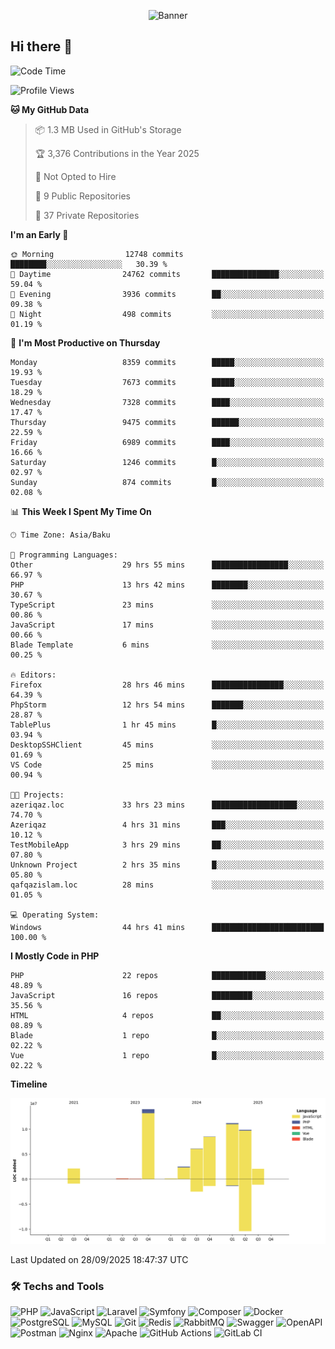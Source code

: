 <!--WALLPAPER-->
<p align='center'>
  <img src='assets/wallpapers/8.gif' alt='Banner'>
</p>
<!--/WALLPAPER-->

## Hi there 👋

<!--START_SECTION:waka-->
![Code Time](http://img.shields.io/badge/Code%20Time-362%20hrs%2027%20mins-blue)

![Profile Views](http://img.shields.io/badge/Profile%20Views-0-blue)

**🐱 My GitHub Data** 

> 📦 1.3 MB Used in GitHub's Storage 
 > 
> 🏆 3,376 Contributions in the Year 2025
 > 
> 🚫 Not Opted to Hire
 > 
> 📜 9 Public Repositories 
 > 
> 🔑 37 Private Repositories 
 > 
**I'm an Early 🐤** 

```text
🌞 Morning                12748 commits       ████████░░░░░░░░░░░░░░░░░   30.39 % 
🌆 Daytime                24762 commits       ███████████████░░░░░░░░░░   59.04 % 
🌃 Evening                3936 commits        ██░░░░░░░░░░░░░░░░░░░░░░░   09.38 % 
🌙 Night                  498 commits         ░░░░░░░░░░░░░░░░░░░░░░░░░   01.19 % 
```
📅 **I'm Most Productive on Thursday** 

```text
Monday                   8359 commits        █████░░░░░░░░░░░░░░░░░░░░   19.93 % 
Tuesday                  7673 commits        █████░░░░░░░░░░░░░░░░░░░░   18.29 % 
Wednesday                7328 commits        ████░░░░░░░░░░░░░░░░░░░░░   17.47 % 
Thursday                 9475 commits        ██████░░░░░░░░░░░░░░░░░░░   22.59 % 
Friday                   6989 commits        ████░░░░░░░░░░░░░░░░░░░░░   16.66 % 
Saturday                 1246 commits        █░░░░░░░░░░░░░░░░░░░░░░░░   02.97 % 
Sunday                   874 commits         █░░░░░░░░░░░░░░░░░░░░░░░░   02.08 % 
```


📊 **This Week I Spent My Time On** 

```text
🕑︎ Time Zone: Asia/Baku

💬 Programming Languages: 
Other                    29 hrs 55 mins      █████████████████░░░░░░░░   66.97 % 
PHP                      13 hrs 42 mins      ████████░░░░░░░░░░░░░░░░░   30.67 % 
TypeScript               23 mins             ░░░░░░░░░░░░░░░░░░░░░░░░░   00.86 % 
JavaScript               17 mins             ░░░░░░░░░░░░░░░░░░░░░░░░░   00.66 % 
Blade Template           6 mins              ░░░░░░░░░░░░░░░░░░░░░░░░░   00.25 % 

🔥 Editors: 
Firefox                  28 hrs 46 mins      ████████████████░░░░░░░░░   64.39 % 
PhpStorm                 12 hrs 54 mins      ███████░░░░░░░░░░░░░░░░░░   28.87 % 
TablePlus                1 hr 45 mins        █░░░░░░░░░░░░░░░░░░░░░░░░   03.94 % 
DesktopSSHClient         45 mins             ░░░░░░░░░░░░░░░░░░░░░░░░░   01.69 % 
VS Code                  25 mins             ░░░░░░░░░░░░░░░░░░░░░░░░░   00.94 % 

🐱‍💻 Projects: 
azeriqaz.loc             33 hrs 23 mins      ███████████████████░░░░░░   74.70 % 
Azeriqaz                 4 hrs 31 mins       ███░░░░░░░░░░░░░░░░░░░░░░   10.12 % 
TestMobileApp            3 hrs 29 mins       ██░░░░░░░░░░░░░░░░░░░░░░░   07.80 % 
Unknown Project          2 hrs 35 mins       █░░░░░░░░░░░░░░░░░░░░░░░░   05.80 % 
qafqazislam.loc          28 mins             ░░░░░░░░░░░░░░░░░░░░░░░░░   01.05 % 

💻 Operating System: 
Windows                  44 hrs 41 mins      █████████████████████████   100.00 % 
```

**I Mostly Code in PHP** 

```text
PHP                      22 repos            ████████████░░░░░░░░░░░░░   48.89 % 
JavaScript               16 repos            █████████░░░░░░░░░░░░░░░░   35.56 % 
HTML                     4 repos             ██░░░░░░░░░░░░░░░░░░░░░░░   08.89 % 
Blade                    1 repo              █░░░░░░░░░░░░░░░░░░░░░░░░   02.22 % 
Vue                      1 repo              █░░░░░░░░░░░░░░░░░░░░░░░░   02.22 % 
```



**Timeline**

![Lines of Code chart](https://raw.githubusercontent.com/feridnesibzade/feridnesibzade/main/assets/bar_graph.png)


 Last Updated on 28/09/2025 18:47:37 UTC
<!--END_SECTION:waka-->

### 🛠️ Techs and Tools

![PHP](https://img.shields.io/badge/PHP-777BB4?style=for-the-badge&logo=php&logoColor=white)
![JavaScript](https://img.shields.io/badge/JavaScript-F7DF1E?style=for-the-badge&logo=javascript&logoColor=000)
![Laravel](https://img.shields.io/badge/Laravel-F55247?style=for-the-badge&logo=laravel&logoColor=white)
![Symfony](https://img.shields.io/badge/Symfony-000000?style=for-the-badge&logo=symfony&logoColor=white)
![Composer](https://img.shields.io/badge/Composer-885630?style=for-the-badge&logo=composer&logoColor=white)
![Docker](https://img.shields.io/badge/Docker-2496ED?style=for-the-badge&logo=docker&logoColor=white)
![PostgreSQL](https://img.shields.io/badge/PostgreSQL-4169E1?style=for-the-badge&logo=postgresql&logoColor=white)
![MySQL](https://img.shields.io/badge/MySQL-4479A1?style=for-the-badge&logo=mysql&logoColor=white)
![Git](https://img.shields.io/badge/Git-F05032?style=for-the-badge&logo=git&logoColor=white)
![Redis](https://img.shields.io/badge/Redis-DC382D?style=for-the-badge&logo=redis&logoColor=white)
![RabbitMQ](https://img.shields.io/badge/RabbitMQ-FF6600?style=for-the-badge&logo=rabbitmq&logoColor=white)
![Swagger](https://img.shields.io/badge/Swagger-85EA2D?style=for-the-badge&logo=swagger&logoColor=black)
![OpenAPI](https://img.shields.io/badge/OpenAPI-6BA539?style=for-the-badge&logo=openapiinitiative&logoColor=white)
![Postman](https://img.shields.io/badge/Postman-FF6C37?style=for-the-badge&logo=postman&logoColor=white)
![Nginx](https://img.shields.io/badge/Nginx-009639?style=for-the-badge&logo=nginx&logoColor=white)
![Apache](https://img.shields.io/badge/Apache-D22128?style=for-the-badge&logo=apache&logoColor=white)
![GitHub Actions](https://img.shields.io/badge/GitHub%20Actions-2088FF?style=for-the-badge&logo=githubactions&logoColor=white)
![GitLab CI](https://img.shields.io/badge/GitLab%20CI-FC6D26?style=for-the-badge&logo=gitlab&logoColor=white)

